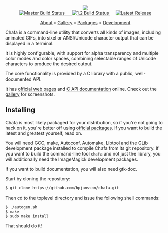<!-- This file exists mostly to get a pretty page on git web hosts. See
  -- README (with no extension) for readable plaintext instructions, or
  -- go to https://hpjansson.org/chafa/ in a web browser -->

<p align="center">
<a href="https://hpjansson.org/chafa/">
  <img src="https://raw.githubusercontent.com/hpjansson/chafa/master/docs/chafa-logo.gif" />
</a>
<br />

<a href="https://travis-ci.com/hpjansson/chafa/branches" rel="nofollow">
<img src="https://img.shields.io/travis/com/hpjansson/chafa/master.svg?label=master&style=for-the-badge" alt="Master Build Status" />
&emsp;
<img src="https://img.shields.io/travis/com/hpjansson/chafa/1.2.svg?label=1.2&style=for-the-badge" alt="1.2 Build Status" />
</a>
&emsp;
<a href="https://hpjansson.org/chafa/download/">
<img src="https://img.shields.io/github/release/hpjansson/chafa.svg?style=for-the-badge" alt="Latest Release" />
</a>
<br />
</p>

<p align="center"><a href="https://hpjansson.org/chafa/">About</a> • <a href="https://hpjansson.org/chafa/gallery/">Gallery</a> • <a href="https://hpjansson.org/chafa/download/">Packages</a> • <a href="https://hpjansson.org/chafa/development/">Development</a></p>

Chafa is a command-line utility that converts all kinds of images, including
animated GIFs, into sixel or ANSI/Unicode character output that can be
displayed in a terminal.

It is highly configurable, with support for alpha transparency and multiple
color modes and color spaces, combining selectable ranges of Unicode
characters to produce the desired output.

The core functionality is provided by a C library with a public,
well-documented API.

It has [official web pages](https://hpjansson.org/chafa/) and [C API
documentation](https://hpjansson.org/chafa/ref/) online. Check out the
[gallery](https://hpjansson.org/chafa/gallery/) for screenshots.

## Installing

Chafa is most likely packaged for your distribution, so if you're not
going to hack on it, you're better off using
[official packages](https://hpjansson.org/chafa/download/). If you want to
build the latest and greatest yourself, read on.

You will need GCC, make, Autoconf, Automake, Libtool and the GLib
development package installed to compile Chafa from its git repository. If
you want to build the command-line tool `chafa` and not just the library,
you will additionally need the ImageMagick development packages.

If you want to build documentation, you will also need gtk-doc.

Start by cloning the repository:

```sh
$ git clone https://github.com/hpjansson/chafa.git
```

Then cd to the toplevel directory and issue the following shell commands:

```sh
$ ./autogen.sh
$ make
$ sudo make install
```

That should do it!
